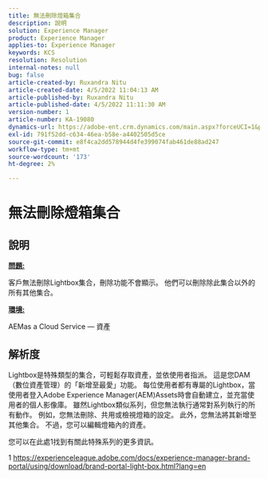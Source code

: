 ```yaml
---
title: 無法刪除燈箱集合
description: 說明
solution: Experience Manager
product: Experience Manager
applies-to: Experience Manager
keywords: KCS
resolution: Resolution
internal-notes: null
bug: false
article-created-by: Ruxandra Nitu
article-created-date: 4/5/2022 11:04:13 AM
article-published-by: Ruxandra Nitu
article-published-date: 4/5/2022 11:11:30 AM
version-number: 1
article-number: KA-19080
dynamics-url: https://adobe-ent.crm.dynamics.com/main.aspx?forceUCI=1&pagetype=entityrecord&etn=knowledgearticle&id=970c3b1e-d0b4-ec11-983f-000d3a5d0d94
exl-id: 791f52dd-c634-46ea-b58e-a4402505d5ce
source-git-commit: e8f4ca2dd578944d4fe399074fab461de88ad247
workflow-type: tm+mt
source-wordcount: '173'
ht-degree: 2%

---
```


# 無法刪除燈箱集合

## 說明


<u><b>問題:</b></u>

客戶無法刪除Lightbox集合，刪除功能不會顯示。 他們可以刪除除此集合以外的所有其他集合。

<u><b>環境:</b></u>

AEMas a Cloud Service — 資產


## 解析度


Lightbox是特殊類型的集合，可輕鬆存取資產，並依使用者指派。 這是您DAM（數位資產管理）的「新增至最愛」功能。 每位使用者都有專屬的Lightbox，當使用者登入Adobe Experience Manager(AEM)Assets時會自動建立，並充當使用者的個人影像庫。
雖然Lightbox類似系列，但您無法執行通常對系列執行的所有動作。 例如，您無法刪除、共用或檢視燈箱的設定。 此外，您無法將其新增至其他集合。 不過，您可以編輯燈箱內的資產。

您可以在此處1找到有關此特殊系列的更多資訊。



1 https://experienceleague.adobe.com/docs/experience-manager-brand-portal/using/download/brand-portal-light-box.html?lang=en
